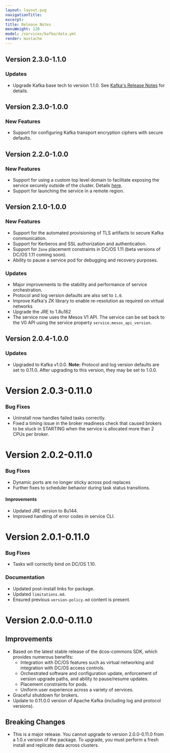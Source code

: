 ```yaml
---
layout: layout.pug
navigationTitle:
excerpt:
title: Release Notes
menuWeight: 120
model: /services/kafka/data.yml
render: mustache
---
```



## Version 2.3.0-1.1.0

### Updates
- Upgrade Kafka base tech to version 1.1.0. See [Kafka's Release Notes](https://www.apache.org/dist/kafka/1.1.0/RELEASE_NOTES.html) for details.

## Version 2.3.0-1.0.0

### New Features
- Support for configuring Kafka transport encryption ciphers with secure defaults.

## Version 2.2.0-1.0.0

### New Features
- Support for using a custom top level domain to facilitate exposing the service securely outside of the cluster. Details [here](/services/kafka/2.3.0-1.0.0/security/#securely-exposing-dcos-apache-kafka-outside-the-cluster).
- Support for launching the service in a remote region.

## Version 2.1.0-1.0.0

### New Features
- Support for the automated provisioning of TLS artifacts to secure Kafka communication.
- Support for Kerberos and SSL authorization and authentication.
- Support for `Zone` placement constraints in DC/OS 1.11 (beta versions of DC/OS 1.11 coming soon).
- Ability to pause a service pod for debugging and recovery purposes.

### Updates
- Major improvements to the stability and performance of service orchestration.
- Protocol and log version defaults are also set to `1.0`.
- Improve Kafka's ZK library to enable re-resolution as required on virtual networks
- Upgrade the JRE to 1.8u162
- The service now uses the Mesos V1 API. The service can be set back to the V0 API using the service property `service.mesos_api_version`.

## Version 2.0.4-1.0.0

### Updates
- Upgraded to Kafka v1.0.0. **Note:** Protocol and log version defaults are set to 0.11.0. After upgrading to this version, they may be set to 1.0.0.

# Version 2.0.3-0.11.0

### Bug Fixes
* Uninstall now handles failed tasks correctly.
* Fixed a timing issue in the broker readiness check that caused brokers to be stuck in STARTING when the service is allocated more than 2 CPUs per broker.

# Version 2.0.2-0.11.0

### Bug Fixes

- Dynamic ports are no longer sticky across pod replaces
- Further fixes to scheduler behavior during task status transitions.

#### Improvements

- Updated JRE version to 8u144.
- Improved handling of error codes in service CLI.

# Version 2.0.1-0.11.0

### Bug Fixes
* Tasks will correctly bind on DC/OS 1.10.

### Documentation
* Updated post-install links for package.
* Updated `limitations.md`.
* Ensured previous `version-policy.md` content is present.

# Version 2.0.0-0.11.0

## Improvements
- Based on the latest stable release of the dcos-commons SDK, which provides numerous benefits:
  - Integration with DC/OS features such as virtual networking and integration with DC/OS access controls.
  - Orchestrated software and configuration update, enforcement of version upgrade paths, and ability to pause/resume updates.
  - Placement constraints for pods.
  - Uniform user experience across a variety of services.
- Graceful shutdown for brokers.
- Update to 0.11.0.0 version of Apache Kafka (including log and protocol versions).

## Breaking Changes
- This is a major release.  You cannot upgrade to version 2.0.0-0.11.0 from a 1.0.x version of the package. To upgrade, you must perform a fresh install and replicate data across clusters.
